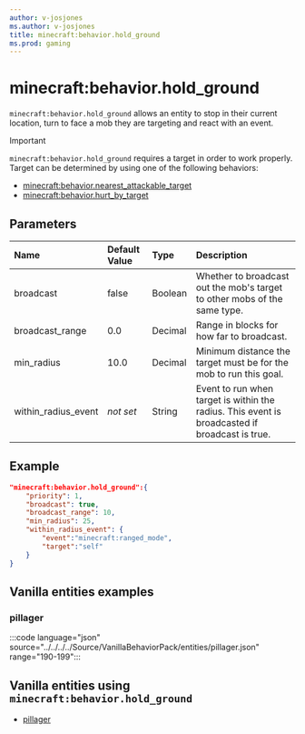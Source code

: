```yaml
---
author: v-josjones
ms.author: v-josjones
title: minecraft:behavior.hold_ground
ms.prod: gaming
---
```


# minecraft:behavior.hold_ground

`minecraft:behavior.hold_ground` allows an entity to stop in their current location, turn to face a mob they are targeting and react with an event.

> [!IMPORTANT]
> `minecraft:behavior.hold_ground` requires a target in order to work properly. Target can be determined by using one of the following behaviors:
>
>- [minecraft:behavior.nearest_attackable_target](minecraftBehavior_nearest_attackable_target.md)
>- [minecraft:behavior.hurt_by_target](minecraftBehavior_hurt_by_target.md)

## Parameters

|Name |Default Value  |Type  |Description  |
|:----------|:----------|:----------|:----------|
|broadcast| false| Boolean| Whether to broadcast out the mob's target to other mobs of the same type. |
|broadcast_range| 0.0| Decimal| Range in blocks for how far to broadcast. |
|min_radius| 10.0| Decimal| Minimum distance the target must be for the mob to run this goal. |
|within_radius_event|*not set* | String|  Event to run when target is within the radius. This event is broadcasted if broadcast is true. |

## Example

```json
"minecraft:behavior.hold_ground":{
    "priority": 1,
    "broadcast": true,
    "broadcast_range": 10,
    "min_radius": 25,
    "within_radius_event": {
        "event":"minecraft:ranged_mode",
        "target":"self"
    }
}
```

## Vanilla entities examples

### pillager

:::code language="json" source="../../../../Source/VanillaBehaviorPack/entities/pillager.json" range="190-199":::

## Vanilla entities using `minecraft:behavior.hold_ground`

- [pillager](../../../../Source/VanillaBehaviorPack_Snippets/entities/pillager.md)
